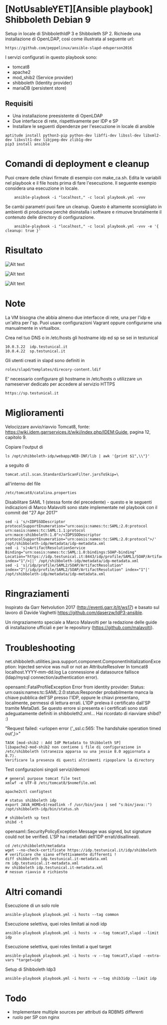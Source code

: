 [NotUsableYET][Ansible playbook] Shibboleth Debian 9 
======================================

Setup in locale di ShibbolethIdP 3 e Shibboleth SP 2.
Richiede una installazione di OpenLDAP, così come illustrata al seguente url:

````
https://github.com/peppelinux/ansible-slapd-eduperson2016
````

I servizi configurati in questo playbook sono:

- tomcat8
- apache2
- mod_shib2 (Service provider)
- shibboleth (Identity provider)
- mariaDB (persistent store)

Requisiti
---------

- Una installazione preesistente di OpenLDAP
- Due interfacce di rete, rispettivamente per IDP e SP
- Installare le seguenti dipendenze per l'esecuzione in locale di ansible

````    
aptitude install python3-pip python-dev libffi-dev libssl-dev libxml2-dev libxslt1-dev libjpeg-dev zlib1g-dev
pip3 install ansible
````

Comandi di deployment e cleanup
===============================

Puoi creare delle chiavi firmate di esempio con make_ca.sh.
Edita le variabili nel playbook e il file hosts prima di fare l'esecuzione.
Il seguente esempio considera una esecuzione in locale.

````
    ansible-playbook -i "localhost," -c local playbook.yml -vvv
````

Se cambi parametri puoi fare un cleanup. 
Questo è altamente sconsigliato in ambienti di produzione perchè disinstalla i software e rimuove brutalmente il contenuto delle directory di configurazione.

````
    ansible-playbook -i "localhost," -c local playbook.yml -vvv -e '{ cleanup: true }'
````


Risultato
========================


![Alt text](images/1.png)

![Alt text](images/2.png)

![Alt text](images/3.png)


Note
========================

La VM bisogna che abbia almeno due interfacce di rete, una per l'idp e un'altra per l'sp. Puoi usare configurazioni Vagrant oppure configurarne una manualmente in virtualbox.

Crea nel tuo DNS o in /etc/hosts gli hostname idp ed sp se sei in testunical

    10.0.3.22  idp.testunical.it
    10.0.4.22  sp.testunical.it

Gli utenti creati in slapd sono definiti in
    
    roles/slapd/templates/direcory-content.ldif

E' necessario configurare gli hostname in /etc/hosts o utilizzare un nameserver dedicato per accedere al servizio HTTPS
    
    https://sp.testunical.it

Miglioramenti
========================

Velocizzare avvio/riavvio Tomcat8, fonte: https://wiki.idem.garrservices.it/wiki/index.php/IDEM:Guide, pagina 12, capitolo 9.
  
Copiare l'output di
    
    ls /opt/shibboleth-idp/webapp/WEB-INF/lib | awk '{print $1",\\"}'
  
a seguito di
    
    tomcat.util.scan.StandardJarScanFilter.jarsToSkip=\
      
all'interno del file 
    
    /etc/tomcat8/catalina.properties

Disabilitare SAML 1 (stessa fonte del precedente) - questo e le seguenti indicazioni di Marco Malavolti sono state implementate nel playbook con il commit del "27 Apr 2017"
    
    sed -i 's/<IDPSSODescriptor protocolSupportEnumeration="urn:oasis:names:tc:SAML:2.0:protocol urn:oasis:names:tc:SAML:1.1:protocol urn:mace:shibboleth:1.0">/<IDPSSODescriptor protocolSupportEnumeration="urn:oasis:names:tc:SAML:2.0:protocol">/' /opt/shibboleth-idp/metadata/idp-metadata.xml 
    sed -i 's|<ArtifactResolutionService Binding="urn:oasis:names:tc:SAML:1.0:bindings:SOAP-binding" Location="https://idp.testunical.it:8443/idp/profile/SAML1/SOAP/ArtifactResolution" index="1"/>||' /opt/shibboleth-idp/metadata/idp-metadata.xml 
    sed -i 's|/idp/profile/SAML2/SOAP/ArtifactResolution" index="2"|/idp/profile/SAML2/SOAP/ArtifactResolution" index="1"|' /opt/shibboleth-idp/metadata/idp-metadata.xml

	
Ringraziamenti
========================

Inspirato da Garr Netvolution 2017 (http://eventi.garr.it/it/ws17) e basato sul lavoro di Davide Vaghetti https://github.com/daserzw/IdP3-ansible.

Un ringraziamento speciale a Marco Malavolti per la redazione delle guide di installazione ufficiali e per le repository (https://github.com/malavolti).

Troubleshooting
========================

net.shibboleth.utilities.java.support.component.ComponentInitializationException: Injected service was null or not an AttributeResolver
    In tomcat8 localhost.YYYY-mm-dd.log
    La connessione al datasource fallisce (ldap/mysql connection/authentication error).

opensaml::FatalProfileException
    Error from identity provider: 
    Status: urn:oasis:names:tc:SAML:2.0:status:Responder
    probabilmente manca la chiave pubblica dell'SP presso l'IDP, oppure le chiavi presentano, localmente, permessi di 
    lettura errati. L'IDP preleva il certificato dall'SP tramite MetaDati. Se questo errore si presenta e i certificati sono     stati adeguatamente definiti in shibboleth2.xml... Hai ricordato di riavviare shibd? :)

"Request failed: <urlopen error ('_ssl.c:565: The handshake operation timed out',)>"

    TASK [mod-shib2 : Add IdP Metadata to Shibboleth SP]
    libapache2-mod-shib2 non contiene i file di configurazione in /etc/shibboleth (stranezza apparsa su una jessie 8.0 aggiornata a 8.7). 
    Verificare la presenza di questi altrimenti ripopolare la directory

Test confgurazioni singoli servizi/demoni

````
# general purpose tomcat file test
xmlwf -e UTF-8 /etc/tomcat8/$nomefile.xml

apache2ctl configtest

# status shibboleth idp
export JAVA_HOME=$(readlink -f /usr/bin/java | sed "s:bin/java::")
/opt/shibboleth-idp/bin/status.sh 

# shibboleth sp test
shibd -t

````

opensaml::SecurityPolicyException
Message was signed, but signature could not be verified.
L'SP ha i metadati dell'IDP errati/disallineati.
		
	cd /etc/shibboleth/metadata
	wget --no-check-certificate https://idp.testunical.it/idp/shibboleth
	# verificare che siano effettivamente differenti !
	diff shibboleth idp.testunical.it-metadata.xml 
	rm idp.testunical.it-metadata.xml 
	mv shibboleth idp.testunical.it-metadata.xml 
	# nessun riavvio è richiesto

Altri comandi
========================

Esecuzione di un solo role
    
    ansible-playbook playbook.yml -i hosts --tag common

Esecuzione selettiva, quei roles limitati ai nodi idp
    
    ansible-playbook playbook.yml -i hosts -v --tag tomcat7,slapd --limit idp
    
Esecuzione selettiva, quei roles limitati a quel target

    ansible-playbook playbook.yml -i hosts -v --tag tomcat7,slapd --extra-vars "target=idp"

Setup di Shibboleth Idp3
    
    ansible-playbook playbook.yml -i hosts -v --tag shib3idp --limit idp 

Todo
====

- Implementare multiple sources per attributi da RDBMS differenti
- ruolo per SP con nginx

